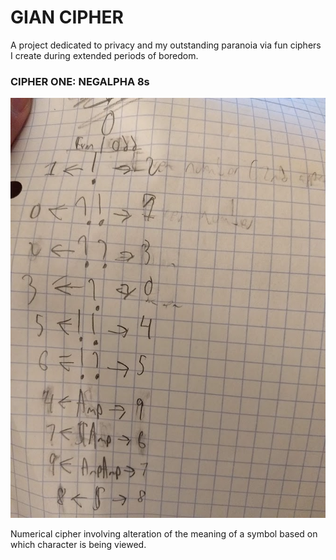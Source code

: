 # GIAN CIPHER
A project dedicated to privacy and my outstanding paranoia via fun ciphers I create during extended periods of boredom.
### CIPHER ONE: NEGALPHA 8s
![Depiction of the gianCipher](/images/cipher_example.jpg)

Numerical cipher involving alteration of the meaning of a symbol based on which character is being viewed.
